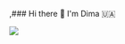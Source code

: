 ,### Hi there 👋 I'm Dima 🇺🇦 



<a href="https://t.me/dmk_t"><img src="https://img.shields.io/badge/Telegram-2CA5E0?style=for-the-badge&logo=telegram&logoColor=white"></a>








    
      
